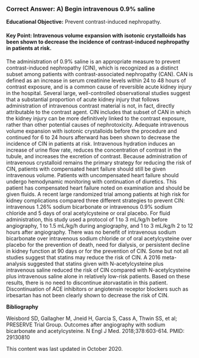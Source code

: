 
### Correct Answer: A) Begin intravenous 0.9% saline 

**Educational Objective:** Prevent contrast-induced nephropathy.

#### **Key Point:** Intravenous volume expansion with isotonic crystalloids has been shown to decrease the incidence of contrast-induced nephropathy in patients at risk.

The administration of 0.9% saline is an appropriate measure to prevent contrast-induced nephropathy (CIN), which is recognized as a distinct subset among patients with contrast-associated nephropathy (CAN). CAN is defined as an increase in serum creatinine levels within 24 to 48 hours of contrast exposure, and is a common cause of reversible acute kidney injury in the hospital. Several large, well-controlled observational studies suggest that a substantial proportion of acute kidney injury that follows administration of intravenous contrast material is not, in fact, directly attributable to the contrast agent. CIN includes that subset of CAN in which the kidney injury can be more definitively linked to the contrast exposure, rather than other potential causes of nephrotoxicity. Adequate intravenous volume expansion with isotonic crystalloids before the procedure and continued for 6 to 24 hours afterward has been shown to decrease the incidence of CIN in patients at risk. Intravenous hydration induces an increase of urine flow rate, reduces the concentration of contrast in the tubule, and increases the excretion of contrast. Because administration of intravenous crystalloid remains the primary strategy for reducing the risk of CIN, patients with compensated heart failure should still be given intravenous volume. Patients with uncompensated heart failure should undergo hemodynamic monitoring with continuation of diuretics. This patient has compensated heart failure noted on examination and should be given fluids.
A recent large randomized trial among patients at high risk for kidney complications compared three different strategies to prevent CIN: intravenous 1.26% sodium bicarbonate or intravenous 0.9% sodium chloride and 5 days of oral acetylcysteine or oral placebo. For fluid administration, this study used a protocol of 1 to 3 mL/kg/h before angiography, 1 to 1.5 mL/kg/h during angiography, and 1 to 3 mL/kg/h 2 to 12 hours after angiography. There was no benefit of intravenous sodium bicarbonate over intravenous sodium chloride or of oral acetylcysteine over placebo for the prevention of death, need for dialysis, or persistent decline in kidney function at 90 days or for the prevention of CIN.
Some but not all studies suggest that statins may reduce the risk of CIN. A 2016 meta-analysis suggested that statins given with N-acetylcysteine plus intravenous saline reduced the risk of CIN compared with N-acetylcysteine plus intravenous saline alone in relatively low-risk patients. Based on these results, there is no need to discontinue atorvastatin in this patient.
Discontinuation of ACE inhibitors or angiotensin receptor blockers such as irbesartan has not been clearly shown to decrease the risk of CIN.

**Bibliography**

Weisbord SD, Gallagher M, Jneid H, Garcia S, Cass A, Thwin SS, et al; PRESERVE Trial Group. Outcomes after angiography with sodium bicarbonate and acetylcysteine. N Engl J Med. 2018;378:603-614. PMID: 29130810

This content was last updated in October 2020.